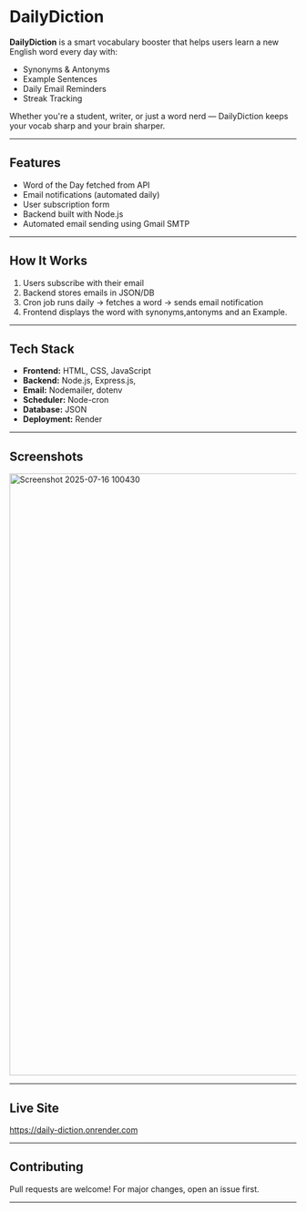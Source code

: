 # DailyDiction

**DailyDiction** is a smart vocabulary booster that helps users learn a new English word every day with:
-  Synonyms & Antonyms
-  Example Sentences
-  Daily Email Reminders
-  Streak Tracking

Whether you're a student, writer, or just a word nerd — DailyDiction keeps your vocab sharp and your brain sharper.

---

## Features

-  Word of the Day fetched from API
-  Email notifications (automated daily)
-  User subscription form
-  Backend built with Node.js
-  Automated email sending using Gmail SMTP

---

## How It Works

1. Users subscribe with their email
2. Backend stores emails in JSON/DB
3. Cron job runs daily → fetches a word → sends email notification
4. Frontend displays the word with synonyms,antonyms and an Example.

---

## Tech Stack

- **Frontend:** HTML, CSS, JavaScript
- **Backend:** Node.js, Express.js, 
- **Email:** Nodemailer, dotenv
- **Scheduler:** Node-cron
- **Database:** JSON 
- **Deployment:** Render

---

## Screenshots

<img width="1919" height="1057" alt="Screenshot 2025-07-16 100430" src="https://github.com/user-attachments/assets/01096cc9-0bdf-4fad-ab54-72e4ac762e93" />


---

## Live Site

https://daily-diction.onrender.com

---

## Contributing

Pull requests are welcome! For major changes, open an issue first.

---
